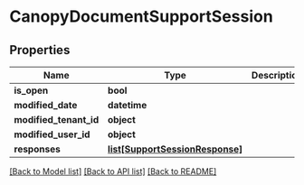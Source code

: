 # CanopyDocumentSupportSession


## Properties
Name | Type | Description | Notes
------------ | ------------- | ------------- | -------------
**is_open** | **bool** |  | 
**modified_date** | **datetime** |  | 
**modified_tenant_id** | **object** |  | 
**modified_user_id** | **object** |  | 
**responses** | [**list[SupportSessionResponse]**](SupportSessionResponse.md) |  | [optional] 

[[Back to Model list]](../README.md#documentation-for-models) [[Back to API list]](../README.md#documentation-for-api-endpoints) [[Back to README]](../README.md)


